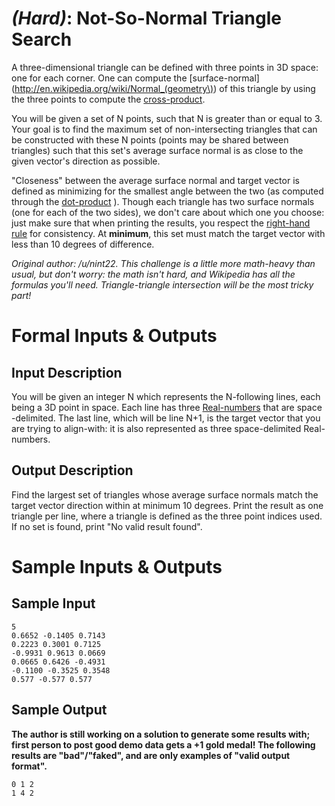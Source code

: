 # [](#HardIcon) *(Hard)*: Not-So-Normal  Triangle Search

A three-dimensional triangle can be defined with three points in 3D space: one for each corner. One can compute the [surface-normal](http://en.wikipedia.org/wiki/Normal_(geometry\)) of this triangle by using the three points to compute the [cross-product](http://en.wikipedia.org/wiki/Cross_product).

You will be given a set of N points, such that N is greater than or equal to 3. Your goal is to find the maximum set of non-intersecting triangles that can be constructed with these N points (points may be shared between triangles) such that this set's average surface normal is as close to the given vector's direction as possible.

"Closeness" between the average surface normal and target vector is defined as minimizing for the smallest angle between the two (as computed through the [dot-product](http://en.wikipedia.org/wiki/Dot_product) ). Though each triangle has two surface normals (one for each of the two sides), we don't care about which one you choose: just make sure that when printing the results, you respect the [right-hand rule](http://en.wikipedia.org/wiki/Right-hand_rule) for consistency. At **minimum**, this set must match the target vector with less than 10 degrees of difference.

*Original author: /u/nint22. This challenge is a little more math-heavy than usual, but don't worry: the math isn't hard, and Wikipedia has all the formulas you'll need. Triangle-triangle intersection will be the most tricky part!*

# Formal Inputs & Outputs
## Input Description

You will be given an integer N which represents the N-following lines, each being a 3D point in space. Each line has three [Real-numbers](https://en.wikipedia.org/wiki/Real_number) that are space -delimited. The last line, which will be line N+1, is the target vector that you are trying to align-with: it is also represented as three space-delimited Real-numbers.

## Output Description

Find the largest set of triangles whose average surface normals match the target vector direction within at minimum 10 degrees. Print the result as one triangle per line, where a triangle is defined as the three point indices used. If no set is found, print "No valid result found".

# Sample Inputs & Outputs
## Sample Input

    5
    0.6652 -0.1405 0.7143
    0.2223 0.3001 0.7125
    -0.9931 0.9613 0.0669
    0.0665 0.6426 -0.4931
    -0.1100 -0.3525 0.3548
    0.577 -0.577 0.577

## Sample Output

**The author is still working on a solution to generate some results with; first person to post good demo data gets a +1 gold medal! The following results are "bad"/"faked", and are only examples of "valid output format".**

    0 1 2
    1 4 2
